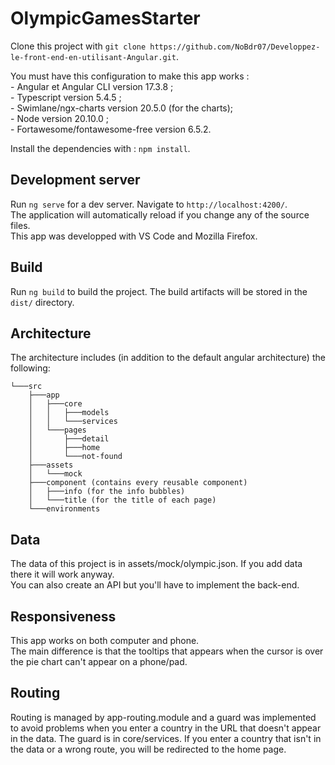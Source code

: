 # OlympicGamesStarter
Clone this project with `git clone https://github.com/NoBdr07/Developpez-le-front-end-en-utilisant-Angular.git`.  

You must have this configuration to make this app works :  
    - Angular et Angular CLI version 17.3.8 ;  
    - Typescript version 5.4.5 ;  
    - Swimlane/ngx-charts version 20.5.0 (for the charts);  
    - Node version 20.10.0 ;  
    - Fortawesome/fontawesome-free version 6.5.2.  

Install the dependencies with : `npm install`.  

## Development server

Run `ng serve` for a dev server. Navigate to `http://localhost:4200/`.   
The application will automatically reload if you change any of the source files.  
This app was developped with VS Code and Mozilla Firefox.

## Build

Run `ng build` to build the project. The build artifacts will be stored in the `dist/` directory.

## Architecture

The architecture includes (in addition to the default angular architecture) the following:
```
└───src  
    ├───app  
    │   ├───core  
    │   │   ├───models  
    │   │   └───services  
    │   └───pages  
    │       ├───detail  
    │       ├───home  
    │       └───not-found  
    ├───assets  
    │   └───mock  
    ├───component (contains every reusable component)  
    │   ├───info (for the info bubbles)  
    │   └───title (for the title of each page)  
    └───environments  
```
## Data

The data of this project is in assets/mock/olympic.json. If you add data there it will work anyway.  
You can also create an API but you'll have to implement the back-end.  

## Responsiveness

This app works on both computer and phone.   
The main difference is that the tooltips that appears when the cursor is over the pie chart can't appear on a phone/pad.  

## Routing

Routing is managed by app-routing.module and a guard was implemented to avoid problems when you enter a country in the URL that doesn't appear in the data. The guard is in core/services.
If you enter a country that isn't in the data or a wrong route, you will be redirected to the home page.

